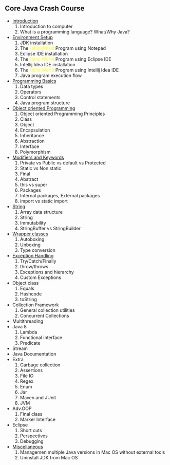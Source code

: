 ## Core Java Crash Course ##

- [Introduction](https://github.com/yetanothermasterylearning/Core-Java/tree/main/Introduction)
    1. Introduction to computer
    2. What is a  programming language? What/Why Java?
- [Environment Setup](https://github.com/yetanothermasterylearning/Core-Java/tree/main/Environment%20Setup)
    1. JDK installation
    2. The <span style="color:yellow">Hello World</span> Program using Notepad
    3. Eclipse IDE installation
    4. The <span style="color:yellow">Hello World</span> Program using Eclipse IDE
    5. Intellij Idea IDE installation
    6. The <span style="color:yellow">Hello World</span> Program using Intellij Idea IDE
    7. Java program execution flow
- [Programming Basics](https://github.com/yetanothermasterylearning/Core-Java/tree/main/Programming%20Basics)
    1. Data types
    2. Operators
    3. Control statements
    4. Java program structure
- [Object oriented Programming](https://github.com/yetanothermasterylearning/Core-Java/tree/main/Object%20oriented%20Programming)
    1. Object oriented Programming Principles
    2. Class
    3. Object
    4. Encapsulation
    5. Inheritance
    6. Abstraction
    7. Interface
    8. Polymorphism
- [Modifiers and Keywords](https://github.com/yetanothermasterylearning/Core-Java/tree/main/Modifiers%20and%20Keywords)
    1. Private vs Public vs default vs Protected
    2. Static vs Non static
    3. Final
    4. Abstract
    5. this vs super
    6. Packages
    7. Internal packages, External packages
    8. import vs static import
- [String](https://github.com/yetanothermasterylearning/Core-Java/tree/main/String)
    1. Array data structure
    2. String
    3. Immutability
    4. StringBuffer vs StringBuilder
- [Wrapper classes](https://github.com/yetanothermasterylearning/Core-Java/tree/main/Wrapper%20classes)
    1. Autoboxing
    2. Unboxing
    3. Type conversion
- [Exception Handling](https://github.com/yetanothermasterylearning/Core-Java/tree/main/Exception%20and%20Handling)
    1. Try/Catch/Finally
    2. throw/throws
    3. Exceptions and hierarchy
    4. Custom Exceptions
- Object class
    1. Equals
    2. Hashcode
    3. toString
- Collection Framework
    1. General collection utilities
    2. Concurrent Collections
- Multithreading
- Java 8
    1. Lambda
    2. Functional interface
    3. Predicate
- Stream
- Java Documentation
- Extra
    1. Garbage collection
    2. Assertions
    3. File IO
    4. Regex
    5. Enum
    6. Jar
    7. Maven and JUnit
    8. JVM
- Adv.OOP
    1. Final class
    2. Marker Interface
- Eclipse
    1. Short cuts
    2. Perspectives
    3. Debugging
- [Miscellaneous](https://github.com/yetanothermasterylearning/Core-Java/tree/main/Miscellaneous)
    1. Managemen multiple Java versions in Mac OS without external tools
    2. Uninstall JDK from Mac OS
